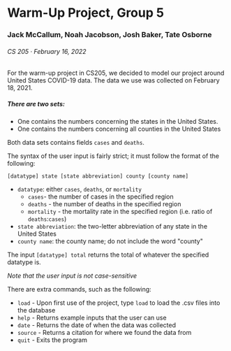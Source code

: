 # Warm-Up Project, Group 5
###   Jack McCallum, Noah Jacobson, Josh Baker, Tate Osborne
###### CS 205 · _February 16, 2022_

For the warm-up project in CS205, we decided to model our project
around United States COVID-19 data. The data we use was collected on February 18, 2021.

##### There are two sets:
- One contains the numbers concerning the states in the United States.
- One contains the numbers concerning all counties in the United States

Both data sets contains fields `cases` and `deaths`.

The syntax of the user input is fairly strict; it must follow the format of the following:
```
[datatype] state [state abbreviation] county [county name]
```
- `datatype`: either `cases`, `deaths`, or `mortality`
  - `cases`- the number of cases in the specified region
  - `deaths` - the number of deaths in the specified region
  - `mortality` - the mortality rate in the specified region (i.e. ratio of `deaths`:`cases`)
- `state abbreviation`: the two-letter abbreviation of any state in the United States
- `county name`: the county name; do not include the word "county"

The input `[datatype] total` returns the total of whatever the specified datatype is.

_Note that the user input is not case-sensitive_

There are extra commands, such as the following:
- `load` - Upon first use of the project, type `load` to load the .csv files into the database
- `help` - Returns example inputs that the user can use
- `date` - Returns the date of when the data was collected
- `source` - Returns a citation for where we found the data from
- `quit` - Exits the program
